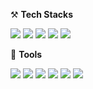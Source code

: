 ⚒ **Tech Stacks**

<img src="https://img.shields.io/badge/Node.js-339933?style=round-square&logo=Node.js&logoColor=white"/> <img src="https://img.shields.io/badge/MySQL-4479A1?style=round-square&logo=MySQL&logoColor=white"/> <img src="https://img.shields.io/badge/Sequelize-52B0E7?style=round-square&logo=Sequelize&logoColor=white"/> <img src="https://img.shields.io/badge/JavaScript-F7DF1E?style=round-square&logo=JavaScript&logoColor=white"/>
<img src="https://img.shields.io/badge/PostgreSQL-4169E1?style=round-square&logo=PostgreSQL&logoColor=white"/> 

🤝 **Tools**

<img src="https://img.shields.io/badge/VS Code-007ACC?style=round-square&logo=Visual Studio Code&logoColor=white"/> <img src="https://img.shields.io/badge/GitHub-181717?style=round-square&logo=GitHub&logoColor=white"/> <img src="https://img.shields.io/badge/Swagger-85EA2D?style=round-square&logo=Swagger&logoColor=white"/>  <img src="https://img.shields.io/badge/Postman-FF6C37?style=round-square&logo=Postman&logoColor=white"/> <img src="https://img.shields.io/badge/Slack-4A154B?style=round-square&logo=Slack&logoColor=white"/> <img src="https://img.shields.io/badge/Notion-ffffff?style=round-square&logo=Notion&logoColor=black"/>
